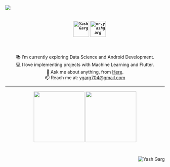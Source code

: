 <p>
  <img align = middle src = "https://c.tenor.com/DSG9ZID25nsAAAAC/hello-there-general-kenobi.gif">
</p>

<h5 align="center">
  <code>
    <a href="https://www.linkedin.com/in/ygarg704/" title="LinkedIn Profile"><img align="center" src="https://img.icons8.com/cute-clipart/64/000000/linkedin.png" alt="Yash Garg" height="50" width="50" /></a></code>
  <code><a href="https://www.instagram.com/mr.yashgarg/" title="Instagram Profile"><img align="center" src="https://img.icons8.com/cute-clipart/64/000000/instagram-new.png" alt="mr.yashgarg" height="50" width="50" /></a></code>
</h5>

<br>

<p align="center">
  📚 I’m currently exploring Data Science and Android Development.
  <br>
  💻 I love implementing projects with Machine Learning and Flutter.
  <br>
  💬 Ask me about anything, from <a href="https://github.com/ygarg704/ygarg704/issues" title="Issues">Here</a>.
  <br>
  📫 Reach me at: <a href="mailto:ygarg704@gmail.com">ygarg704@gmail.com</a>
</p>

<hr>

<p align=center>
    <img height=160 align="center" src="https://github-readme-stats.vercel.app/api?username=ygarg704&show_icons=true&theme=react">
    <img height=160 align="center" src="https://github-readme-stats.vercel.app/api/top-langs/?username=ygarg704&hide=css,Jupyter Notebook&layout=compact&theme=react">
</p>

<br>

<p align="right"><img src="https://komarev.com/ghpvc/?username=ygarg704&label=Profile%20views&color=0e75b6&style=flat" alt="Yash Garg" /><br>
